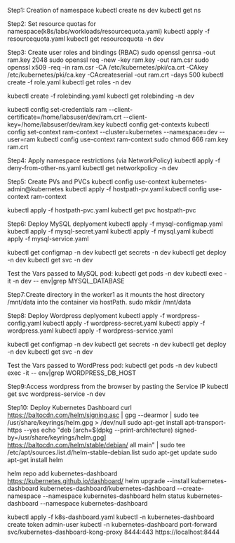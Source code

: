 Step1: Creation of namespace
kubectl create ns dev
kubectl get ns

Step2: Set resource quotas for namespace(k8s/labs/workloads/resourcequota.yaml)
kubectl apply -f resourcequota.yaml
kubectl get resourcequota -n dev

Step3: Create user roles and bindings (RBAC)
sudo openssl genrsa -out ram.key 2048
sudo openssl req -new -key ram.key -out ram.csr
sudo openssl x509 -req -in ram.csr -CA /etc/kubernetes/pki/ca.crt -CAkey /etc/kubernetes/pki/ca.key -CAcreateserial -out ram.crt -days 500
kubectl create -f role.yaml
kubectl get roles -n dev

kubectl create -f rolebinding.yaml
kubectl get rolebinding -n dev

kubectl config set-credentials ram --client-certificate=/home/labsuser/dev/ram.crt --client-key=/home/labsuser/dev/ram.key
kubectl config get-contexts
kubectl config set-context ram-context --cluster=kubernetes --namespace=dev --user=ram
kubectl config use-context ram-context
sudo chmod 666 ram.key ram.crt

Step4: Apply namespace restrictions (via NetworkPolicy)
kubectl apply -f deny-from-other-ns.yaml
kubectl get networkpolicy -n dev

Step5: Create PVs and PVCs
kubectl config use-context kubernetes-admin@kubernetes
kubectl apply -f hostpath-pv.yaml
kubectl config use-context ram-context

kubectl apply -f hostpath-pvc.yaml
kubectl get pvc hostpath-pvc

Step6: Deploy MySQL deplyoment
kubectl apply -f mysql-configmap.yaml
kubectl apply -f mysql-secret.yaml
kubectl apply -f mysql.yaml
kubectl apply -f mysql-service.yaml

kubectl get configmap -n dev
kubectl get secrets -n dev
kubectl get deploy -n dev
kubectl get svc -n dev

Test the Vars passed to MySQL pod:
kubectl get pods -n dev
kubectl exec -it <pod-id> -n dev -- env|grep MYSQL_DATABASE

Step7:Create directory in the worker1 as it mounts the host directory /mnt/data into the container via hostPath.
sudo mkdir /mnt/data

Step8: Deploy Wordpress deplyoment
kubectl apply -f wordpress-config.yaml
kubectl apply -f wordpress-secret.yaml
kubectl apply -f wordpress.yaml
kubectl apply -f wordpress-service.yaml

kubectl get configmap -n dev
kubectl get secrets -n dev
kubectl get deploy -n dev
kubectl get svc -n dev

Test the Vars passed to WordPress pod:
kubectl get pods -n dev
kubectl exec -it <pod-id> -- env|grep WORDPRESS_DB_HOST

Step9:Access wordpress from the browser by pasting the Service IP
kubectl get svc wordpress-service -n dev

Step10: Deploy Kubernetes Dashboard
curl https://baltocdn.com/helm/signing.asc | gpg --dearmor | sudo tee /usr/share/keyrings/helm.gpg > /dev/null
sudo apt-get install apt-transport-https --yes
echo "deb [arch=$(dpkg --print-architecture) signed-by=/usr/share/keyrings/helm.gpg] https://baltocdn.com/helm/stable/debian/ all main" | sudo tee /etc/apt/sources.list.d/helm-stable-debian.list
sudo apt-get update
sudo apt-get install helm

helm repo add kubernetes-dashboard https://kubernetes.github.io/dashboard/
helm upgrade --install kubernetes-dashboard kubernetes-dashboard/kubernetes-dashboard --create-namespace --namespace kubernetes-dashboard
helm status kubernetes-dashboard --namespace kubernetes-dashboard	

kubectl apply -f k8s-dashboard.yaml
kubectl -n kubernetes-dashboard create token admin-user
kubectl -n kubernetes-dashboard port-forward svc/kubernetes-dashboard-kong-proxy 8444:443
https://localhost:8444
